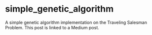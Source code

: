 # simple_genetic_algorithm
A simple genetic algorithm implementation on the Traveling Salesman Problem. This post is linked to a Medium post. 
